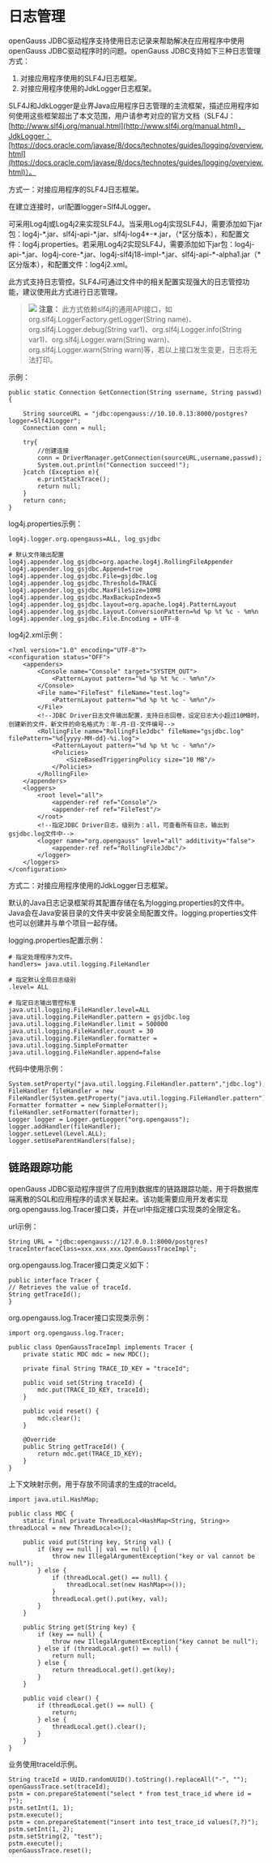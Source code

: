 # 日志管理

openGauss JDBC驱动程序支持使用日志记录来帮助解决在应用程序中使用openGauss JDBC驱动程序时的问题。openGauss JDBC支持如下三种日志管理方式：

1.  对接应用程序使用的SLF4J日志框架。
2.  对接应用程序使用的JdkLogger日志框架。

SLF4J和JdkLogger是业界Java应用程序日志管理的主流框架，描述应用程序如何使用这些框架超出了本文范围，用户请参考对应的官方文档（SLF4J：[http://www.slf4j.org/manual.html](http://www.slf4j.org/manual.html)，JdkLogger：[https://docs.oracle.com/javase/8/docs/technotes/guides/logging/overview.html](https://docs.oracle.com/javase/8/docs/technotes/guides/logging/overview.html)）。

方式一：对接应用程序的SLF4J日志框架。

在建立连接时，url配置logger=Slf4JLogger。

可采用Log4j或Log4j2来实现SLF4J。当采用Log4j实现SLF4J，需要添加如下jar包：log4j-\*.jar、slf4j-api-\*.jar、slf4j-log4\*-\*.jar，（\*区分版本），和配置文件：log4j.properties。若采用Log4j2实现SLF4J，需要添加如下jar包：log4j-api-\*.jar、log4j-core-\*.jar、log4j-slf4j18-impl-\*.jar、slf4j-api-\*-alpha1.jar（\*区分版本），和配置文件：log4j2.xml。

此方式支持日志管控。SLF4J可通过文件中的相关配置实现强大的日志管控功能，建议使用此方式进行日志管理。

>![](public_sys-resources/icon-caution.png) **注意：**
>此方式依赖slf4j的通用API接口，如org.slf4j.LoggerFactory.getLogger\(String name\)、org.slf4j.Logger.debug\(String var1\)、org.slf4j.Logger.info\(String var1\)、org.slf4j.Logger.warn\(String warn\)、org.slf4j.Logger.warn\(String warn\)等，若以上接口发生变更，日志将无法打印。

示例：

```
public static Connection GetConnection(String username, String passwd){

    String sourceURL = "jdbc:opengauss://10.10.0.13:8000/postgres?logger=Slf4JLogger";
    Connection conn = null;

    try{
        //创建连接
        conn = DriverManager.getConnection(sourceURL,username,passwd);
        System.out.println("Connection succeed!");
    }catch (Exception e){
        e.printStackTrace();
        return null;
    }
    return conn;
}
```

log4j.properties示例：

```
log4j.logger.org.opengauss=ALL, log_gsjdbc

# 默认文件输出配置
log4j.appender.log_gsjdbc=org.apache.log4j.RollingFileAppender
log4j.appender.log_gsjdbc.Append=true
log4j.appender.log_gsjdbc.File=gsjdbc.log
log4j.appender.log_gsjdbc.Threshold=TRACE
log4j.appender.log_gsjdbc.MaxFileSize=10MB
log4j.appender.log_gsjdbc.MaxBackupIndex=5
log4j.appender.log_gsjdbc.layout=org.apache.log4j.PatternLayout
log4j.appender.log_gsjdbc.layout.ConversionPattern=%d %p %t %c - %m%n
log4j.appender.log_gsjdbc.File.Encoding = UTF-8
```

log4j2.xml示例：

```
<?xml version="1.0" encoding="UTF-8"?>
<configuration status="OFF">
    <appenders>
        <Console name="Console" target="SYSTEM_OUT">
            <PatternLayout pattern="%d %p %t %c - %m%n"/>
        </Console>
        <File name="FileTest" fileName="test.log">
            <PatternLayout pattern="%d %p %t %c - %m%n"/>
        </File>
        <!--JDBC Driver日志文件输出配置，支持日志回卷，设定日志大小超过10MB时，创建新的文件，新文件的命名格式为：年-月-日-文件编号-->
        <RollingFile name="RollingFileJdbc" fileName="gsjdbc.log" filePattern="%d{yyyy-MM-dd}-%i.log">
            <PatternLayout pattern="%d %p %t %c - %m%n"/>
            <Policies>
                <SizeBasedTriggeringPolicy size="10 MB"/>
            </Policies>
        </RollingFile>
    </appenders>
    <loggers>
        <root level="all">
            <appender-ref ref="Console"/>
            <appender-ref ref="FileTest"/>
        </root>
        <!--指定JDBC Driver日志，级别为：all，可查看所有日志，输出到gsjdbc.log文件中-->
        <logger name="org.opengauss" level="all" additivity="false">
            <appender-ref ref="RollingFileJdbc"/>
        </logger>
    </loggers>
</configuration>
```

方式二：对接应用程序使用的JdkLogger日志框架。

默认的Java日志记录框架将其配置存储在名为logging.properties的文件中。Java会在Java安装目录的文件夹中安装全局配置文件。logging.properties文件也可以创建并与单个项目一起存储。

logging.properties配置示例：

```
# 指定处理程序为文件。
handlers= java.util.logging.FileHandler

# 指定默认全局日志级别
.level= ALL

# 指定日志输出管控标准
java.util.logging.FileHandler.level=ALL
java.util.logging.FileHandler.pattern = gsjdbc.log
java.util.logging.FileHandler.limit = 500000
java.util.logging.FileHandler.count = 30
java.util.logging.FileHandler.formatter = java.util.logging.SimpleFormatter
java.util.logging.FileHandler.append=false

```

代码中使用示例：

```
System.setProperty("java.util.logging.FileHandler.pattern","jdbc.log");
FileHandler fileHandler = new FileHandler(System.getProperty("java.util.logging.FileHandler.pattern"));
Formatter formatter = new SimpleFormatter();
fileHandler.setFormatter(formatter);
Logger logger = Logger.getLogger("org.opengauss");
logger.addHandler(fileHandler);
logger.setLevel(Level.ALL);
logger.setUseParentHandlers(false);
```

## 链路跟踪功能<a name="section1872562420171"></a>

openGauss JDBC驱动程序提供了应用到数据库的链路跟踪功能，用于将数据库端离散的SQL和应用程序的请求关联起来。该功能需要应用开发者实现org.opengauss.log.Tracer接口类，并在url中指定接口实现类的全限定名。

url示例：

```
String URL = "jdbc:opengauss://127.0.0.1:8000/postgres?traceInterfaceClass=xxx.xxx.xxx.OpenGaussTraceImpl";
```

org.opengauss.log.Tracer接口类定义如下：

```
public interface Tracer {
// Retrieves the value of traceId.
String getTraceId();
}
```

org.opengauss.log.Tracer接口实现类示例：

```
import org.opengauss.log.Tracer;

public class OpenGaussTraceImpl implements Tracer {
    private static MDC mdc = new MDC();

    private final String TRACE_ID_KEY = "traceId";

    public void set(String traceId) {
        mdc.put(TRACE_ID_KEY, traceId);
    }

    public void reset() {
        mdc.clear();
    }

    @Override
    public String getTraceId() {
        return mdc.get(TRACE_ID_KEY);
    }
}
```

上下文映射示例，用于存放不同请求的生成的traceId。

```
import java.util.HashMap;

public class MDC {
    static final private ThreadLocal<HashMap<String, String>> threadLocal = new ThreadLocal<>();

    public void put(String key, String val) {
        if (key == null || val == null) {
            throw new IllegalArgumentException("key or val cannot be null");
        } else {
            if (threadLocal.get() == null) {
                threadLocal.set(new HashMap<>());
            }
            threadLocal.get().put(key, val);
        }
    }

    public String get(String key) {
        if (key == null) {
            throw new IllegalArgumentException("key cannot be null");
        } else if (threadLocal.get() == null) {
            return null;
        } else {
            return threadLocal.get().get(key);
        }
    }

    public void clear() {
        if (threadLocal.get() == null) {
            return;
        } else {
            threadLocal.get().clear();
        }
    }
}
```

业务使用traceId示例。

```
String traceId = UUID.randomUUID().toString().replaceAll("-", "");
openGaussTrace.set(traceId);
pstm = con.prepareStatement("select * from test_trace_id where id = ?");
pstm.setInt(1, 1);
pstm.execute();
pstm = con.prepareStatement("insert into test_trace_id values(?,?)");
pstm.setInt(1, 2);
pstm.setString(2, "test");
pstm.execute();
openGaussTrace.reset();
```
